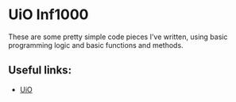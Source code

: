 # UiO Inf1000

These are some pretty simple code pieces I've written, using basic programming logic and basic functions and methods.

## Useful links:  
* [UiO](http://uio.no/)  